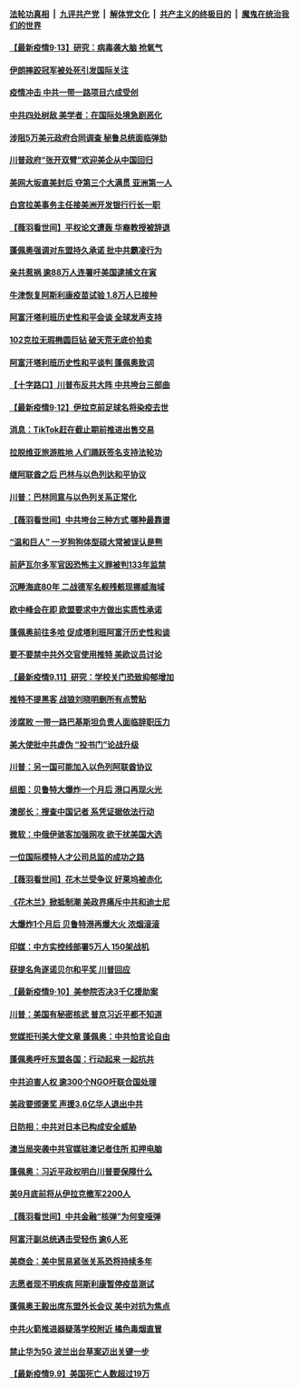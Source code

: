 ####  [法轮功真相](../../../../basic/blob/master/README.md?t=09131802) &nbsp;|&nbsp; [九评共产党](../../../../9ping.md/blob/master/README.md?t=09131802) &nbsp;|&nbsp; [解体党文化](../../../../jtdwh.md/blob/master/README.md?t=09131802)  &nbsp;|&nbsp; [共产主义的终极目的](../../../../gczydzjmd.md/blob/master/README.md?t=09131802) &nbsp;|&nbsp; [魔鬼在统治我们的世界](../../../../mgztzwmdsj.md/blob/master/README.md?t=09131802) 

#### [【最新疫情9·13】研究：病毒袭大脑 抢氧气](../pages/nsc418/n12384888.md?t=09131802) 

#### [伊朗摔跤冠军被处死引发国际关注](../pages/nsc418/n12399659.md?t=09131802) 

#### [疫情冲击 中共一带一路项目六成受创](../pages/nsc418/n12399631.md?t=09131802) 

#### [中共四处树敌 美学者：在国际处境急剧恶化](../pages/nsc418/n12399550.md?t=09131802) 

#### [涉阻5万美元政府合同调查 秘鲁总统面临弹劾](../pages/nsc418/n12399741.md?t=09131802) 

#### [川普政府“张开双臂”欢迎美企从中国回归](../pages/nsc418/n12399655.md?t=09131802) 

#### [美网大坂直美封后 夺第三个大满贯 亚洲第一人](../pages/nsc418/n12399668.md?t=09131802) 

#### [白宫拉美事务主任接美洲开发银行行长一职](../pages/nsc418/n12399446.md?t=09131802) 

#### [【薇羽看世间】平权论文遭轰 华裔教授被辞退](../pages/nsc418/n12399415.md?t=09131802) 

#### [蓬佩奥强调对东盟持久承诺 批中共霸凌行为](../pages/nsc418/n12399449.md?t=09131802) 

#### [亲共惹祸 逾88万人连署吁美国逮捕文在寅](../pages/nsc418/n12399363.md?t=09131802) 

#### [牛津恢复阿斯利康疫苗试验 1.8万人已接种](../pages/nsc418/n12399370.md?t=09131802) 

#### [阿富汗塔利班历史性和平会谈 全球发声支持](../pages/nsc418/n12399234.md?t=09131802) 

#### [102克拉无瑕椭圆巨钻 破天荒无底价拍卖](../pages/nsc418/n12398546.md?t=09131802) 

#### [阿富汗塔利班历史性和平谈判 蓬佩奥致词](../pages/nsc418/n12398889.md?t=09131802) 

#### [【十字路口】川普布反共大阵 中共垮台三部曲](../pages/nsc418/n12398012.md?t=09131802) 

#### [【最新疫情9·12】伊拉克前足球名将染疫去世](../pages/nsc418/n12398064.md?t=09131802) 

#### [消息：TikTok赶在截止期前推进出售交易](../pages/nsc418/n12398596.md?t=09131802) 

#### [拉脱维亚旅游胜地 人们踊跃签名支持法轮功](../pages/nsc418/n12396417.md?t=09131802) 

#### [继阿联酋之后 巴林与以色列达和平协议](../pages/nsc418/n12397924.md?t=09131802) 

#### [川普：巴林同意与以色列关系正常化](../pages/nsc418/n12397458.md?t=09131802) 

#### [【薇羽看世间】中共垮台三种方式 哪种最靠谱](../pages/nsc418/n12397224.md?t=09131802) 

#### [“温和巨人” 一岁狗狗体型硕大常被误认是熊](../pages/nsc418/n12396468.md?t=09131802) 

#### [前萨瓦尔多军官因恐怖主义罪被判133年监禁](../pages/nsc418/n12397045.md?t=09131802) 

#### [沉睡海底80年 二战德军名舰残骸现挪威海域](../pages/nsc418/n12396114.md?t=09131802) 

#### [欧中峰会在即 欧盟要求中方做出实质性承诺](../pages/nsc418/n12397136.md?t=09131802) 

#### [蓬佩奥前往多哈 促成塔利班阿富汗历史性和谈](../pages/nsc418/n12397055.md?t=09131802) 

#### [要不要禁中共外交官使用推特 美欧议员讨论](../pages/nsc418/n12397151.md?t=09131802) 

#### [【最新疫情9.11】研究：学校关门恐致抑郁增加](../pages/nsc418/n12395696.md?t=09131802) 

#### [推特不提黑客 战狼刘晓明删所有点赞贴](../pages/nsc418/n12397012.md?t=09131802) 

#### [涉腐败 一带一路巴基斯坦负责人面临辞职压力](../pages/nsc418/n12396897.md?t=09131802) 

#### [美大使批中共虚伪 “投书门”论战升级](../pages/nsc418/n12396620.md?t=09131802) 

#### [川普：另一国可能加入以色列阿联酋协议](../pages/nsc418/n12396010.md?t=09131802) 

#### [组图：贝鲁特大爆炸一个月后 港口再现火光](../pages/nsc418/n12396256.md?t=09131802) 

#### [澳部长：搜查中国记者 系凭证据依法行动](../pages/nsc418/n12396221.md?t=09131802) 

#### [微软：中俄伊骇客加强网攻 欲干扰美国大选](../pages/nsc418/n12395814.md?t=09131802) 

#### [一位国际模特人才公司总监的成功之路](../pages/nsc418/n12395096.md?t=09131802) 

#### [【薇羽看世间】花木兰受争议  好莱坞被赤化](../pages/nsc418/n12395279.md?t=09131802) 

#### [《花木兰》掀抵制潮 美政界痛斥中共和迪士尼](../pages/nsc418/n12394966.md?t=09131802) 

#### [大爆炸1个月后 贝鲁特港再爆大火 浓烟滚滚](../pages/nsc418/n12394661.md?t=09131802) 

#### [印媒：中方实控线部署5万人 150架战机](../pages/nsc418/n12394589.md?t=09131802) 

#### [获提名角逐诺贝尔和平奖 川普回应](../pages/nsc418/n12394350.md?t=09131802) 

#### [【最新疫情9·10】美参院否决3千亿援助案](../pages/nsc418/n12393069.md?t=09131802) 

#### [川普：美国有秘密核武 普京习近平都不知道](../pages/nsc418/n12394255.md?t=09131802) 

#### [党媒拒刊美大使文章 蓬佩奥：中共怕言论自由](../pages/nsc418/n12393920.md?t=09131802) 

#### [蓬佩奥呼吁东盟各国：行动起来 一起抗共](../pages/nsc418/n12394610.md?t=09131802) 

#### [中共迫害人权 逾300个NGO吁联合国处理](../pages/nsc418/n12393661.md?t=09131802) 

#### [美政要颁褒奖 声援3.6亿华人退出中共](../pages/nsc418/n12381446.md?t=09131802) 

#### [日防相：中共对日本已构成安全威胁](../pages/nsc418/n12392657.md?t=09131802) 

#### [澳当局突袭中共官媒驻澳记者住所 扣押电脑](../pages/nsc418/n12392526.md?t=09131802) 

#### [蓬佩奥：习近平政权明白川普要保障什么](../pages/nsc418/n12392497.md?t=09131802) 

#### [美9月底前将从伊拉克撤军2200人](../pages/nsc418/n12392278.md?t=09131802) 

#### [【薇羽看世间】中共金融“核弹”为何变哑弹](../pages/nsc418/n12392246.md?t=09131802) 

#### [阿富汗副总统遇击受轻伤 逾6人死](../pages/nsc418/n12392206.md?t=09131802) 

#### [美商会：美中贸易紧张关系恐将持续多年](../pages/nsc418/n12392245.md?t=09131802) 

#### [志愿者现不明疾病 阿斯利康暂停疫苗测试](../pages/nsc418/n12391752.md?t=09131802) 

#### [蓬佩奥王毅出席东盟外长会议 美中对抗为焦点](../pages/nsc418/n12392071.md?t=09131802) 

#### [中共火箭推进器疑落学校附近 橘色毒烟直冒](../pages/nsc418/n12392163.md?t=09131802) 

#### [禁止华为5G 波兰出台草案迈出关键一步](../pages/nsc418/n12392083.md?t=09131802) 

#### [【最新疫情9.9】美国死亡人数超过19万](../pages/nsc418/n12389993.md?t=09131802) 

